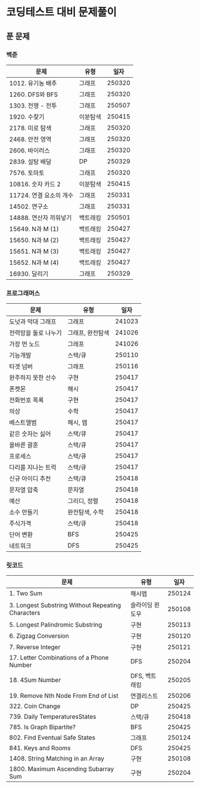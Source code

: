 # 코딩테스트 대비 문제풀이

## 푼 문제

### 백준

| 문제                    | 유형     | 일자   |
| ----------------------- | -------- | ------ |
| 1012. 유기농 배추       | 그래프   | 250320 |
| 1260. DFS와 BFS         | 그래프   | 250320 |
| 1303. 전쟁 - 전투       | 그래프   | 250507 |
| 1920. 수찾기            | 이분탐색 | 250415 |
| 2178. 미로 탐색         | 그래프   | 250320 |
| 2468. 안전 영역         | 그래프   | 250320 |
| 2606. 바이러스          | 그래프   | 250320 |
| 2839. 설탕 배달         | DP       | 250329 |
| 7576. 토마토            | 그래프   | 250320 |
| 10816. 숫자 카드 2      | 이분탐색 | 250415 |
| 11724. 연결 요소의 개수 | 그래프   | 250331 |
| 14502. 연구소           | 그래프   | 250331 |
| 14888. 연산자 끼워넣기  | 백트래킹 | 250501 |
| 15649. N과 M (1)        | 백트래킹 | 250427 |
| 15650. N과 M (2)        | 백트래킹 | 250427 |
| 15651. N과 M (3)        | 백트래킹 | 250427 |
| 15652. N과 M (4)        | 백트래킹 | 250427 |
| 16930. 달리기           | 그래프   | 250329 |

### 프로그래머스

| 문제                 | 유형             | 일자   |
| -------------------- | ---------------- | ------ |
| 도넛과 막대 그래프   | 그래프           | 241023 |
| 전력망을 둘로 나누기 | 그래프, 완전탐색 | 241026 |
| 가장 먼 노드         | 그래프           | 241026 |
| 기능개발             | 스택/큐          | 250110 |
| 타겟 넘버            | 그래프           | 250116 |
| 완주하지 못한 선수   | 구현             | 250417 |
| 폰켓몬               | 해시             | 250417 |
| 전화번호 목록        | 구현             | 250417 |
| 의상                 | 수학             | 250417 |
| 베스트앨범           | 해시, 맵         | 250417 |
| 같은 숫자는 싫어     | 스택/큐          | 250417 |
| 올바른 괄혼          | 스택/큐          | 250417 |
| 프로세스             | 스택/큐          | 250417 |
| 다리를 지나는 트럭   | 스택/큐          | 250417 |
| 신규 아이디 추천     | 스택/큐          | 250418 |
| 문자열 압축          | 문자열           | 250418 |
| 예산                 | 그리디, 정렬     | 250418 |
| 소수 만들기          | 완전탐색, 수학   | 250418 |
| 주식가격             | 스택/큐          | 250418 |
| 단어 변환            | BFS              | 250425 |
| 네트워크             | DFS              | 250425 |

### 릿코드

| 문제                                              | 유형            | 일자   |
| ------------------------------------------------- | --------------- | ------ |
| 1. Two Sum                                        | 해시맵          | 250124 |
| 3. Longest Substring Without Repeating Characters | 슬라이딩 윈도우 | 250108 |
| 5. Longest Palindromic Substring                  | 구현            | 250113 |
| 6. Zigzag Conversion                              | 구현            | 250120 |
| 7. Reverse Integer                                | 구현            | 250121 |
| 17. Letter Combinations of a Phone Number         | DFS             | 250204 |
| 18. 4Sum Number                                   | DFS, 백트래킹   | 250205 |
| 19. Remove Nth Node From End of List              | 연결리스트      | 250206 |
| 322. Coin Change                                  | DP              | 250425 |
| 739. Daily TemperaturesStates                     | 스택/큐         | 250418 |
| 785. Is Graph Bipartite?                          | BFS             | 250425 |
| 802. Find Eventual Safe States                    | 그래프          | 250124 |
| 841. Keys and Rooms                               | DFS             | 250425 |
| 1408. String Matching in an Array                 | 구현            | 250108 |
| 1800. Maximum Ascending Subarray Sum              | 구현            | 250204 |
